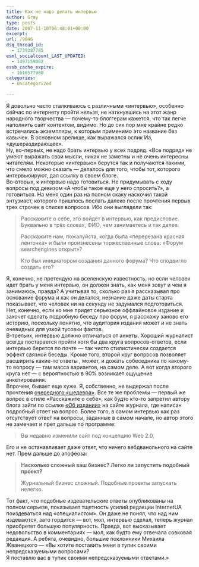 ```yaml
---
title: Как не надо делать интервью
author: Gray
type: posts
date: 2007-11-10T06:48:01+00:00
excerpt:
url: /9046
dsq_thread_id:
  - 1739387785
esml_socialcount_LAST_UPDATED:
  - 1497159002
essb_cache_expire:
  - 1616577980
categories:
  - Uncategorized

---
```








Я довольно часто сталкиваюсь с различными &#171;интервью&#187;, особенно сейчас по интернету пройти нельзя, не наткнувшись на этот жанр народного творчества &#8212; почему-то блоггерам кажется, что так легче наполнить сайт контентом, видимо. Но до сих пор мне крайне редко встречались экземпляры, к которым применимо это название без кавычек. В основном зрелище, как выражался ослик Иа, &#171;душераздирающее&#187;.  
Ну, во-первых, не надо брать интервью у всех подряд. &#171;Все подряд&#187; не умеют выражать свои мысли, никак не заметны и не очень интересны читателям. Некоторые &#171;интервью&#187; берутся так и получаются такими, что смело можно сказать &#8212; делалось для того, чтобы тот, которого интервьюируют, дал ссылку в своем блоге.  
Во-вторых, к интервью надо готовиться. Не придумывать с ходу вопросы под девизом &#171;А чтобы такое еще у него спросить?&#187;, а готовиться. На меня один раз на полном скаку наскочил такой энтузиаст, которого пришлось послать далеко после прочтения первых трех строчек в списке вопросов. Ибо они выглядели так:

> Расскажите о себе, это войдёт в интервью, как предисловие. Буквально в трёх словах, ФИО, чем занимаетесь и так далее.
> 
> Расскажите нам, пожалуйста, когда была «перерезана красная ленточка» и были произнесены торжественные слова: «Форум searchengines открыт»?
> 
> Кто был инициатором создания данного форума? Что сподвигло создать его?

Я, конечно, не претендую на вселенскую известность, но если человек идет брать у меня интервью, он должен знать, как меня зовут и чем я занимаюсь, правда? А учитывая то, сколько раз я рассказывал про основание форума и как он делался, незнание даже даты старта показывает, что человек ни на секунду не задумался подготовиться.  
Нет, конечно, если ко мне придет серьезное оффлайновое издание и захочет сделать подробную беседу про форум, я расскажу заново его историю, поскольку понятно, что аудитория издания может и не знать очевидных для узкой тусовки фактов.  
В-третьих, интервью должно отличаться от анкеты. Хороший журналист всегда постарается пройти хотя бы два круга вопросов-ответов, если интервью берется по почте &#8212; так чисто стилистически создается эффект связной беседы. Кроме того, второй круг вопросов позволяет расширить какие-то ответы , может, и дожать собеседника по какому-то вопросу &#8212; там масса вариантов, на самом деле. А вот когда второго круга нет &#8212; с вероятностью в 90% возникает ощущение анкетирования.  
Впрочем, бывает еще хуже. Я, собственно, не выдержал после прочтения <a href="http://korkin.com/intervyu/internetua-proekt-eshhe-ne-okupilsya/" target="_blank">очередного &#171;шедевра&#187;</a>. Все те же проблемы &#8212; первый же вопрос в стиле &#171;Расскажите о себе&#187;, как будто кто-то запретил автору блога зайти по ссылке <a href="http://magazine.internetua.com/about" target="_blank">&#171;Об издании&#187;</a> на сайте журнала, где написан подробный ответ на вопрос. Более того, в самом интервью как раз отсутствует ответ на вопросы, заданные в самом начале, но автор этого не замечает и прет дальше по программе:

> Вы недавно изменили сайт под концепцию Web 2.0,

Его и не останавливает даже ответ, что ничего вебдванольного на сайте нет. Прем дальше до апофеоза:

> **Насколько сложный ваш бизнес? Легко ли запустить подобный проект?**
> 
> Журнальный бизнес сложный. Подобные проекты запускать нелегко.

Тот факт, что подобные издевательские ответы опубликованы на полном серьезе, показывает тщетность усилий редакции InternetUA поиздеваться над &#171;специалистом&#187;. Он даже не понял, что над ним издеваются, зато гордится &#8212; вот, мол, интервью сделал, теперь журнал приобретет большую популярность. Правда, вот высказывает недовольство в комментариях &#8212; мол, как будто ему отвечала совковая редакция. А ребята, очевидно, большие поклонники Михаила Жванецкого &#8212; &#171;Вы хотите поставить меня в тупик своими непредсказуемыми вопросами?  
Я поставлю вас в тупик своими непредсказуемыми ответами.&#187;